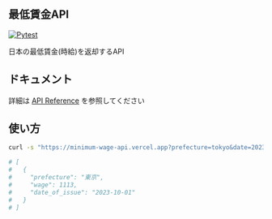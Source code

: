## 最低賃金API

[![Pytest](https://github.com/LruLab/minimum-wage-api/actions/workflows/pytest.yaml/badge.svg)](https://github.com/LruLab/minimum-wage-api/actions/workflows/pytest.yaml)

日本の最低賃金(時給)を返却するAPI

## ドキュメント

詳細は [API Reference](https://minimum-wage-api.vercel.app/doc/) を参照してください

## 使い方

```bash
curl -s "https://minimum-wage-api.vercel.app?prefecture=tokyo&date=2023-10-01" | jq 

# [
#   {
#     "prefecture": "東京",
#     "wage": 1113,
#     "date_of_issue": "2023-10-01"
#   }
# ]
```
